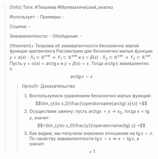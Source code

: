 > [!info]
> Тэги: #Теорема #Математический_анализ   
> 
> Использует: *-*
> Примеры: *-*
> 
> Ссылки: *-*
> 
> Эквивалентности: *-*
> Обобщения: *-*

> [!theorem]+ Теорема об эквивалентности бесконечно малой функции арктангенса 
> Рассмотрим две бесконечно малые функции $y=\alpha(x):X_1 \subset \mathbb{R^{\pm\infty}}\rightarrow Y_1 \subset \mathbb{R^{\pm\infty}}$ и $y=\beta(x):X_2 \subset \mathbb{R^{\pm\infty}}\rightarrow Y_2 \subset \mathbb{R^{\pm\infty}}$. Пусть $y=\alpha(x) = \operatorname{arctg} x$ и $y=\beta(x) = x$. Тогда $\operatorname{arctg} x$ эквивалентно $x$.
> $$\operatorname{arctg} x \sim x$$
> > [!proof]- Доказательство
> > 1. Воспользуемся сравнением бесконечно малых функций: $$\lim_{x\to x_0}\frac{\operatorname{arctg} x}{x} =$$
> > 2. Осуществим замену: пусть $\operatorname{arctg x} = y \to x_0$, тогда $x = \operatorname{tg} y$, значит: $$=\lim_{y\to x_0}\frac{y}{\operatorname{tg} y} =$$
> > 3. Как видим, мы получили знакомое отношение на $\operatorname{tg} x \sim x$. По свойству эквивалентности $\operatorname{tg} x \sim x  \Rightarrow x \sim \operatorname{tg} x$, а значит: $$= 1$$ 
